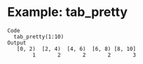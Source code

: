 # Example: tab_pretty

    Code
      tab_pretty(1:10)
    Output
       [0, 2)  [2, 4)  [4, 6)  [6, 8) [8, 10] 
            1       2       2       2       3 

